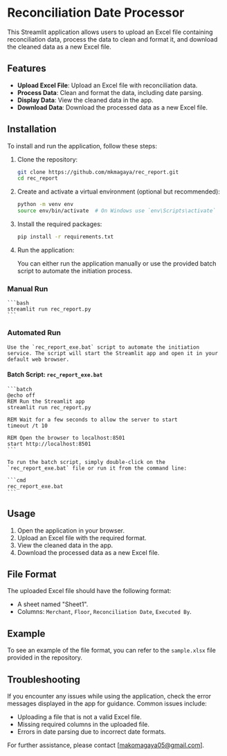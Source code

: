 # Reconciliation Date Processor

This Streamlit application allows users to upload an Excel file containing reconciliation data, process the data to clean and format it, and download the cleaned data as a new Excel file.

## Features

- **Upload Excel File**: Upload an Excel file with reconciliation data.
- **Process Data**: Clean and format the data, including date parsing.
- **Display Data**: View the cleaned data in the app.
- **Download Data**: Download the processed data as a new Excel file.

## Installation

To install and run the application, follow these steps:

1. Clone the repository:

    ```bash
    git clone https://github.com/mkmagaya/rec_report.git
    cd rec_report
    ```

2. Create and activate a virtual environment (optional but recommended):

    ```bash
    python -m venv env
    source env/bin/activate  # On Windows use `env\Scripts\activate`
    ```

3. Install the required packages:

    ```bash
    pip install -r requirements.txt
    ```

4. Run the application:

    You can either run the application manually or use the provided batch script to automate the initiation process.

### Manual Run

    ```bash
    streamlit run rec_report.py
    ```

### Automated Run

    Use the `rec_report_exe.bat` script to automate the initiation service. The script will start the Streamlit app and open it in your default web browser.

#### Batch Script: `rec_report_exe.bat`

    ```batch
    @echo off
    REM Run the Streamlit app
    streamlit run rec_report.py

    REM Wait for a few seconds to allow the server to start
    timeout /t 10

    REM Open the browser to localhost:8501
    start http://localhost:8501
    ```

    To run the batch script, simply double-click on the `rec_report_exe.bat` file or run it from the command line:

    ```cmd
    rec_report_exe.bat
    ```

## Usage

1. Open the application in your browser.
2. Upload an Excel file with the required format.
3. View the cleaned data in the app.
4. Download the processed data as a new Excel file.

## File Format

The uploaded Excel file should have the following format:

- A sheet named "Sheet1".
- Columns: `Merchant`, `Floor`, `Reconciliation Date`, `Executed By`.

## Example

To see an example of the file format, you can refer to the `sample.xlsx` file provided in the repository.

## Troubleshooting

If you encounter any issues while using the application, check the error messages displayed in the app for guidance. Common issues include:

- Uploading a file that is not a valid Excel file.
- Missing required columns in the uploaded file.
- Errors in date parsing due to incorrect date formats.

For further assistance, please contact [makomagaya05@gmail.com].
